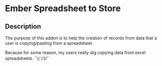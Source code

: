 # Ember Spreadsheet to Store

## Description
The purpose of this addon is to help the creation of records from data that a user is copying/pasting from a spreadsheet.

Because for some reason, my users really dig copying data from excel spreadsheets. ¯\\_(ツ)_/¯
